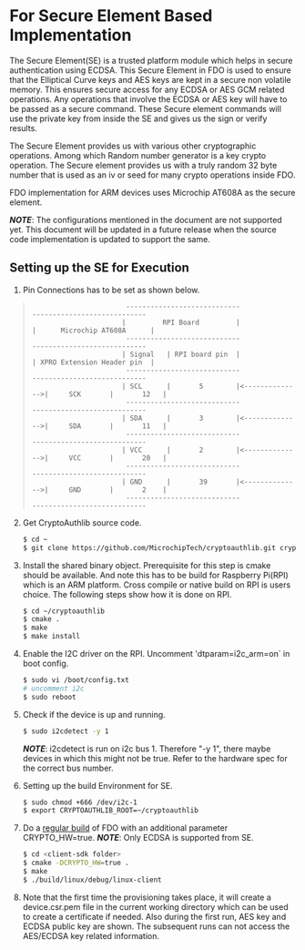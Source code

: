 # For Secure Element Based Implementation

The Secure Element(SE) is a trusted platform module which helps in secure
authentication using ECDSA. This Secure Element in FDO is used to ensure that
the Elliptical Curve keys and AES keys are kept in a secure non volatile
memory. This ensures secure access for any ECDSA or AES GCM related operations.
Any operations that involve the ECDSA or AES key will have to be passed as a
secure command. These Secure element commands will use the private key from
inside the SE and gives us the sign or verify results.

The Secure Element provides us with various other cryptographic operations.
Among which Random number generator is a key crypto operation. The Secure element provides us
with a truly random 32 byte number that is used as an iv or seed for many crypto operations inside FDO.

FDO implementation for ARM devices uses Microchip AT608A as the secure element.

***NOTE***: The configurations mentioned in the document are not supported yet. This document will be updated in a future release when the source code implementation is updated to support the same.

## Setting up the SE for Execution
1. Pin Connections has to be set as shown below.
>                            ----------------------------                 ----------------------------
>                           |         RPI Board         |                |      Microchip AT608A      |
>                            ----------------------------                 ----------------------------
>                           | Signal   | RPI board pin  |                | XPRO Extension Header pin  |
>                            ----------------------------                 ----------------------------
>                           | SCL      |       5        |<-------------->|     SCK       |       12   |
>                            ----------------------------                 ----------------------------
>                           | SDA      |       3        |<-------------->|     SDA       |       11   |
>                            ----------------------------                 ----------------------------
>                           | VCC      |       2        |<-------------->|     VCC       |       20   |
>                            ----------------------------                 ----------------------------
>                           | GND      |       39       |<-------------->|     GND       |       2    |
>                            ----------------------------                 ----------------------------

2. Get CryptoAuthlib source code.
   ``` bash
   $ cd ~
   $ git clone https://github.com/MicrochipTech/cryptoauthlib.git cryptoauthlib
   ```

3. Install the shared binary object. Prerequisite for this step is cmake should be available.
   And note this has to be build for Raspberry Pi(RPI) which is an ARM platform. Cross compile or native build
   on RPI is users choice. The following steps show how it is done on RPI.
   ``` bash
   $ cd ~/cryptoauthlib
   $ cmake .
   $ make
   $ make install
   ```

4. Enable the I2C driver on the RPI. Uncomment 'dtparam=i2c_arm=on` in boot config. 
   ```bash
   $ sudo vi /boot/config.txt
   # uncomment i2c
   $ sudo reboot
   ```

5. Check if the device is up and running.
   ```bash
   $ sudo i2cdetect -y 1
   ```
   ***NOTE***: i2cdetect is run on i2c bus 1. Therefore "-y 1", there maybe devices in which this
   might not be true. Refer to the hardware spec for the correct bus number.

6. Setting up the build Environment for SE.
   ``` bash
   $ sudo chmod +666 /dev/i2c-1
   $ export CRYPTOAUTHLIB_ROOT=~/cryptoauthlib
   ```

7. Do a [regular build](linux.md) of FDO with an additional parameter CRYPTO_HW=true.
   ***NOTE***: Only ECDSA is supported from SE.
   ```bash
   $ cd <client-sdk folder>
   $ cmake -DCRYPTO_HW=true .
   $ make
   $ ./build/linux/debug/linux-client
   ```

8. Note that the first time the provisioning takes place, it will create a device.csr.pem file
   in the current working directory which can be used to create a certificate if needed.
   Also during the first run, AES key and ECDSA public key are shown. The subsequent runs can
   not access the AES/ECDSA key related information.
